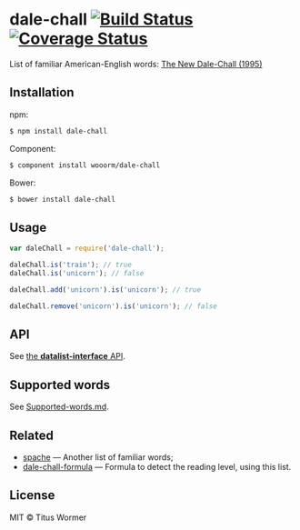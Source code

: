 # dale-chall [![Build Status](https://travis-ci.org/wooorm/dale-chall.svg?branch=master)](https://travis-ci.org/wooorm/dale-chall) [![Coverage Status](https://img.shields.io/coveralls/wooorm/dale-chall.svg)](https://coveralls.io/r/wooorm/dale-chall?branch=master)

List of familiar American-English words: [The New Dale-Chall (1995)](http://en.wikipedia.org/wiki/Dale–Chall_readability_formula)

## Installation

npm:
```sh
$ npm install dale-chall
```

Component:
```sh
$ component install wooorm/dale-chall
```

Bower:
```sh
$ bower install dale-chall
```

## Usage

```js
var daleChall = require('dale-chall');

daleChall.is('train'); // true
daleChall.is('unicorn'); // false

daleChall.add('unicorn').is('unicorn'); // true

daleChall.remove('unicorn').is('unicorn'); // false
```

## API

See [the **datalist-interface** API](https://github.com/wooorm/datalist-interface#datalistinterfaceisword).

## Supported words

See [Supported-words.md](Supported-words.md).

## Related

- [spache](https://github.com/wooorm/spache) — Another list of familiar words;
- [dale-chall-formula](https://github.com/wooorm/dale-chall-formula) — Formula to detect the reading level, using this list.

## License

MIT © Titus Wormer
